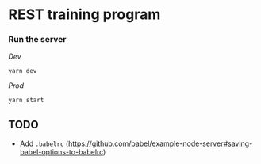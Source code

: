 # REST training program

### Run the server
*Dev*
```
yarn dev
```
*Prod*
```
yarn start
```

## TODO
* Add `.babelrc` (https://github.com/babel/example-node-server#saving-babel-options-to-babelrc)
